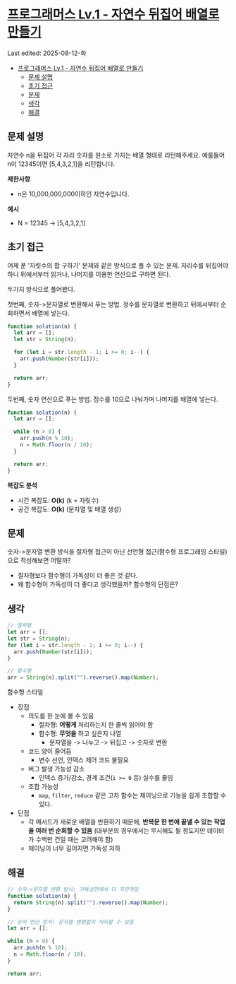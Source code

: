 # [프로그래머스 Lv.1 - 자연수 뒤집어 배열로 만들기](https://school.programmers.co.kr/learn/courses/30/lessons/12932)

Last edited: 2025-08-12-화

- [프로그래머스 Lv.1 - 자연수 뒤집어 배열로 만들기](#프로그래머스-lv1---자연수-뒤집어-배열로-만들기)
  - [문제 설명](#문제-설명)
  - [초기 접근](#초기-접근)
  - [문제](#문제)
  - [생각](#생각)
  - [해결](#해결)

## 문제 설명

자연수 n을 뒤집어 각 자리 숫자를 원소로 가지는 배열 형태로 리턴해주세요. 예를들어 n이 12345이면 [5,4,3,2,1]을 리턴합니다.

**제한사항**

- n은 10,000,000,000이하인 자연수입니다.

**예시**

- N = 12345 → [5,4,3,2,1]

## 초기 접근

어제 푼 '자릿수의 합 구하기' 문제와 같은 방식으로 풀 수 있는 문제. 자리수를 뒤집어야 하니 뒤에서부터 읽거나, 나머지를 이용한 연산으로 구하면 된다.

두가지 방식으로 풀어봤다.

첫번째, 숫자->문자열로 변환해서 푸는 방법. 정수를 문자열로 변환하고 뒤에서부터 순회하면서 배열에 넣는다.

```javascript
function solution(n) {
  let arr = [];
  let str = String(n);

  for (let i = str.length - 1; i >= 0; i--) {
    arr.push(Number(str[i]));
  }

  return arr;
}
```

두번째, 숫자 연산으로 푸는 방법. 정수를 10으로 나눠가며 나머지를 배열에 넣는다.

```javascript
function solution(n) {
  let arr = [];

  while (n > 0) {
    arr.push(n % 10);
    n = Math.floor(n / 10);
  }

  return arr;
}
```

**복잡도 분석**

- 시간 복잡도: **O(k)** (k = 자릿수)
- 공간 복잡도: **O(k)** (문자열 및 배열 생성)

## 문제

숫자->문자열 변환 방식을 절차형 접근이 아닌 선언형 접근(함수형 프로그래밍 스타일)으로 작성해보면 어떨까?

- 절차형보다 함수형이 가독성이 더 좋은 것 같다.
- 왜 함수형이 가독성이 더 좋다고 생각했을까? 함수형의 단점은?

## 생각

```javascript
// 절차형
let arr = [];
let str = String(n);
for (let i = str.length - 1; i >= 0; i--) {
  arr.push(Number(str[i]));
}

// 함수형
arr = String(n).split("").reverse().map(Number);
```

함수형 스타일

- 장점
  - 의도를 한 눈에 볼 수 있음
    - 절차형: **어떻게** 처리하는지 한 줄씩 읽어야 함
    - 함수형: **무엇을** 하고 싶은지 나열
      - 문자열을 -> 나누고 -> 뒤집고 -> 숫자로 변환
  - 코드 양이 줄어듬
    - 변수 선언, 인덱스 제어 코드 불필요
  - 버그 발생 가능성 감소
    - 인덱스 증가/감소, 경계 조건(`i >= 0` 등) 실수를 줄임
  - 조합 가능성
    - `map`, `filter`, `reduce` 같은 고차 함수는 체이닝으로 기능을 쉽게 조합할 수 있다.
- 단점
  - 각 메서드가 새로운 배열을 반환하기 때문에, **반복문 한 번에 끝낼 수 있는 작업을 여러 번 순회할 수 있음** (대부분의 경우에서는 무시해도 될 정도지만 데이터가 수백만 건일 때는 고려해야 함)
  - 체이닝이 너무 길어지면 가독성 저하

## 해결

```javascript
// 숫자->문자열 변환 방식: 가독성면에서 더 직관적임
function solution(n) {
  return String(n).split("").reverse().map(Number);
}
```

```javascript
// 숫자 연산 방식: 문자열 변환없이 처리할 수 있음
let arr = [];

while (n > 0) {
  arr.push(n % 10);
  n = Math.floor(n / 10);
}

return arr;
```
